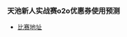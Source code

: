 ### 天池新人实战赛o2o优惠券使用预测
- [比赛地址](https://tianchi.aliyun.com/competition/entrance/231593/introduction?spm=5176.12281949.1003.6.493e24488TvISV)